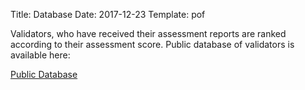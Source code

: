 Title: Database
Date: 2017-12-23
Template: pof




<section id="home">
<div class="container">
<p>Validators, who have received their assessment reports are ranked according to their assessment score. Public database of validators is available here:</p>
<!-- <div class="text-align:center" style="text-align:center"> -->
 <a class="db-button" href="http://validators.resilient.zone/database/" target="_blank">Public Database</a>
<!-- </div> -->

</section>
<br><br><br><br><br><br><br><br>
<div class="sep"></div>


</body>
</html>




